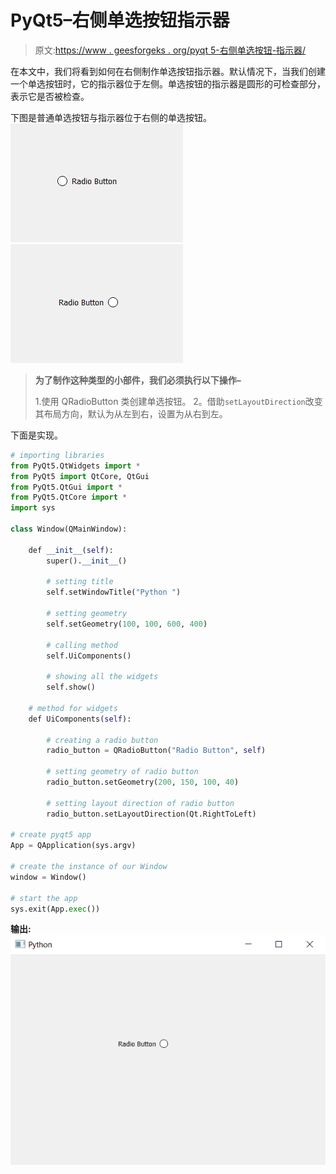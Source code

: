 # PyQt5–右侧单选按钮指示器

> 原文:[https://www . geesforgeks . org/pyqt 5-右侧单选按钮-指示器/](https://www.geeksforgeeks.org/pyqt5-radio-button-indicator-at-right-side/)

在本文中，我们将看到如何在右侧制作单选按钮指示器。默认情况下，当我们创建一个单选按钮时，它的指示器位于左侧。单选按钮的指示器是圆形的可检查部分，表示它是否被检查。

下图是普通单选按钮与指示器位于右侧的单选按钮。
![](img/dfccc56f6b4a34683cd0ee5c9d87d495.png) ![](img/5faec6f0a4f5affcdcbf50d762b9ef7d.png)

> **为了制作这种类型的小部件，我们必须执行以下操作–**
> 
> 1.使用 QRadioButton 类创建单选按钮。
> 2。借助`setLayoutDirection`改变其布局方向，默认为从左到右，设置为从右到左。

下面是实现。

```py
# importing libraries
from PyQt5.QtWidgets import * 
from PyQt5 import QtCore, QtGui
from PyQt5.QtGui import * 
from PyQt5.QtCore import * 
import sys

class Window(QMainWindow):

    def __init__(self):
        super().__init__()

        # setting title
        self.setWindowTitle("Python ")

        # setting geometry
        self.setGeometry(100, 100, 600, 400)

        # calling method
        self.UiComponents()

        # showing all the widgets
        self.show()

    # method for widgets
    def UiComponents(self):

        # creating a radio button
        radio_button = QRadioButton("Radio Button", self)

        # setting geometry of radio button
        radio_button.setGeometry(200, 150, 100, 40)

        # setting layout direction of radio button
        radio_button.setLayoutDirection(Qt.RightToLeft)

# create pyqt5 app
App = QApplication(sys.argv)

# create the instance of our Window
window = Window()

# start the app
sys.exit(App.exec())
```

**输出:**
![](img/c5d5f63ade1a71e5f9a0f9a270781363.png)